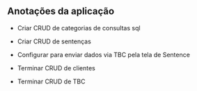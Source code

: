 ## Anotações da aplicação

- Criar CRUD de categorias de consultas sql

- Criar CRUD de sentenças

- Configurar para enviar dados via TBC pela tela de Sentence

- Terminar CRUD de clientes

- Terminar CRUD de TBC
